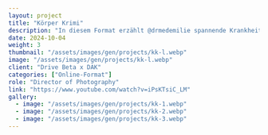 ```yaml
---
layout: project
title: "Körper Krimi"
description: "In diesem Format erzählt @drmedemilie spannende Krankheitsgeschichten und beleuchtet wichtige Gesundheitsthemen."
date: 2024-10-04
weight: 3
thumbnail: "/assets/images/gen/projects/kk-l.webp"
image: "/assets/images/gen/projects/kk-l.webp"
client: "Drive Beta x DAK"
categories: ["Online-Format"]
role: "Director of Photography"
link: "https://www.youtube.com/watch?v=iPsKTsiC_LM"
gallery:
  - image: "/assets/images/gen/projects/kk-1.webp"
  - image: "/assets/images/gen/projects/kk-2.webp"
  - image: "/assets/images/gen/projects/kk-3.webp"
---
```


